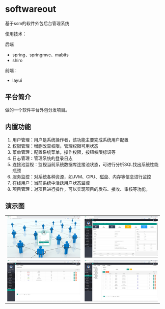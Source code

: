 # softwareout
基于ssm的软件外包后台管理系统

使用技术：

后端

- spring、springmvc、mabits
- shiro

前端：

- layui



## 平台简介

做的一个软件平台外包分发项目。

## 内置功能

1.  用户管理：用户是系统操作者，该功能主要完成系统用户配置
2.  权限管理：增删改查权限，管理权限可用状态
4.  菜单管理：配置系统菜单，操作权限，按钮权限标识等
5.  日志管理：管理系统的登录日志
8.  连接池监视：监视当前系统数据库连接池状态，可进行分析SQL找出系统性能瓶颈
9.  服务监控：对系统各种资源，如JVM、CPU、磁盘、内存等信息进行监控
11. 在线用户：当前系统中活跃用户状态监控
8.  项目管理：对项目进行操作，可以实现项目的发布、接收、审核等功能。



## 演示图

<table>
    <tr>
        <td><img src="./images/image_20210615_125526.jpg"/></td>
        <td><img src="./images/image_20210615_125602.jpg"/></td>
    </tr>
    <tr>
        <td><img src="./images/image_20210615_125612.jpg"/></td>
        <td><img src="./images/image_20210615_125625.jpg"/></td>
    </tr>

</table>